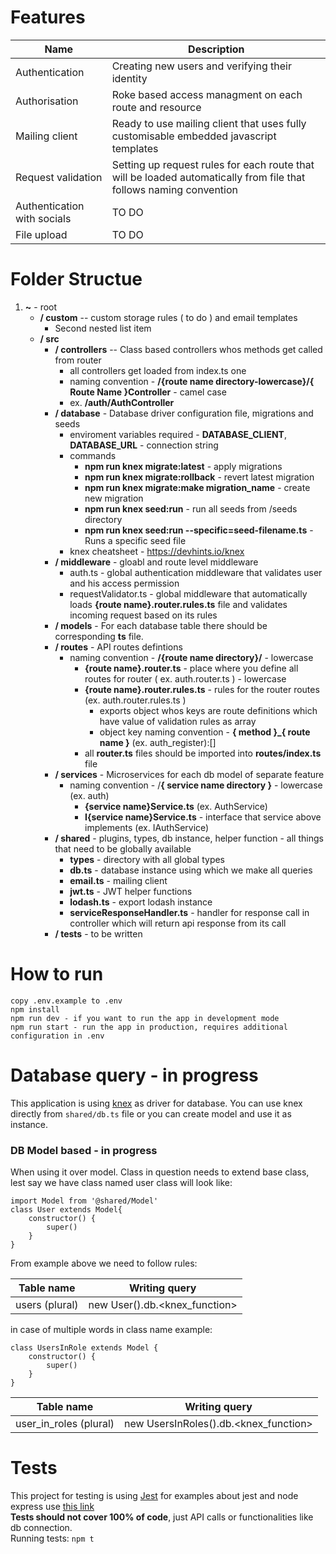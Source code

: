 # Features

|   Name         | Description |
| -------------- | ----------- | 
| Authentication | Creating new users and verifying their identity |
| Authorisation  | Roke based access managment on each route and resource |
| Mailing client | Ready to use mailing client that uses fully customisable                    embedded                            javascript templates |
| Request validation | Setting up request rules for each route that will be loaded                                  automatically from file that follows naming convention |
| Authentication with socials | TO DO |
| File upload | TO DO |


# Folder Structue 
1. **~** - root
     - **/ custom** -- custom storage rules ( to do ) and email templates
       - Second nested list item
     - **/ src**
       - **/ controllers** -- Class based controllers whos methods get called from router 
         - all controllers get loaded from index.ts one
         - naming convention - **/{route name directory-lowercase}/{ Route Name }Controller** - camel case 
         - ex. **/auth/AuthController**
       - **/ database** - Database driver configuration file, migrations and seeds
         - enviroment variables required - **DATABASE_CLIENT**, **DATABASE_URL** - connection string
         - commands
           - **npm run knex migrate:latest** - apply migrations
           - **npm run knex migrate:rollback** - revert latest migration
           - **npm run knex migrate:make migration_name** - create new migration
           - **npm run knex seed:run** - run all seeds from /seeds directory
           - **npm run knex seed:run --specific=seed-filename.ts** - Runs a specific seed file
          - knex cheatsheet - https://devhints.io/knex
       - **/ middleware** - gloabl and route level middleware
         - auth.ts - global authentication middleware that validates user and his access permission
         - requestValidator.ts - global middleware that automatically loads **{route name}.router.rules.ts**  file and validates incoming request based on its rules
       - **/ models** - For each database table there should be corresponding **ts** file.
       - **/ routes** - API routes defintions
         - naming convention - **/{route name directory}/** - lowercase
           - **{route name}.router.ts** - place where you define all routes for router ( ex. auth.router.ts ) - lowercase
           - **{route name}.router.rules.ts** - rules for the router routes (ex. auth.router.rules.ts )
             - exports object whos keys are route definitions which have value of validation rules as array
             - object key naming convention - **{ method }_{ route name }** (ex. auth_register):[] 
           -  all **router.ts** files should be imported into **routes/index.ts** file
       - **/ services** - Microservices for each db model of separate feature
         - naming convention - /**{ service name directory }** - lowercase  (ex. auth)
           - **{service name}Service.ts** (ex. AuthService)
           - **I{service name}Service.ts** - interface that service above implements (ex. IAuthService)
       - **/ shared** - plugins, types, db instance, helper function - all things that need to be globally available 
         - **types** - directory with all global types 
         - **db.ts** - database instance using which we make all queries
         - **email.ts** - mailing client 
         - **jwt.ts** - JWT helper functions
         - **lodash.ts** - export lodash instance
         - **serviceResponseHandler.ts**  - handler for response call in controller which will return api response from its call
       - **/ tests** - to be written  


# How to run

```
copy .env.example to .env 
npm install
npm run dev - if you want to run the app in development mode 
npm run start - run the app in production, requires additional configuration in .env
```

# Database query - in progress

This application is using [knex](https://knexjs.org/#Builder-knex) as driver for database. You can use knex directly
from `shared/db.ts` file or you can create model and use it as instance.

### DB Model based - in progress

When using it over model. Class in question needs to extend base class, lest say we have class named user class will
look like:

```
import Model from '@shared/Model'
class User extends Model{
    constructor() {
        super()
    }
}
```

From example above we need to follow rules:

| Table name     | Writing query                 |
| -------------- | ----------------------------- |
| users (plural) | new User().db.<knex_function> |

in case of multiple words in class name example:

```
class UsersInRole extends Model {
    constructor() {
        super()
    }
}
```

| Table name             | Writing query                         |
| ---------------------- | ------------------------------------- |
| user_in_roles (plural) | new UsersInRoles().db.<knex_function> |

# Tests

This project for testing is using [Jest](https://jestjs.io/docs/getting-started)
for examples about jest and node express
use [this link](https://www.albertgao.xyz/2017/05/24/how-to-test-expressjs-with-jest-and-supertest/) <br />
**Tests should not cover 100% of code**, just API calls or functionalities like
db connection.<br />
Running tests: `npm t`
